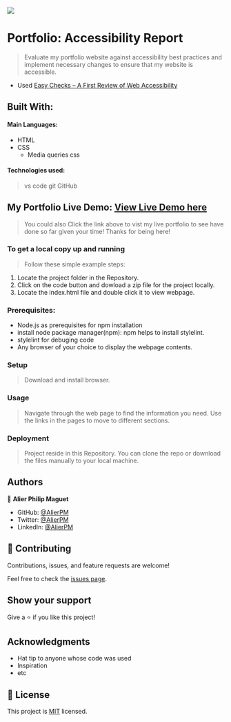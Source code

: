 ![](https://img.shields.io/badge/Microverse-blueviolet)
# Portfolio: Accessibility Report

> Evaluate my portfolio website against accessibility best practices and implement necessary changes to ensure that my website is accessible.
* Used [Easy Checks – A First Review of Web Accessibility](https://www.w3.org/WAI/test-evaluate/preliminary/)

## Built With:

#### Main Languages: 

* HTML
* CSS
    * Media queries css

#### Technologies used: 
  > vs code
  > git
  > GitHub

## My Portfolio Live Demo:  [View Live Demo here](https://alierpm.github.io/)
 > You could also Click the link above to vist my live portfolio to see have done so far given your time! Thanks for being here!
 

### To get a local copy up and running

> Follow these simple example steps:

  1. Locate the project folder in the Repository.
  2. Click on the code button and dowload a zip file for the project locally.
  3. Locate the index.html file and double click it to view webpage.

### Prerequisites:

  * Node.js as prerequisites for npm installation
  * install node package manager(npm): npm helps to install stylelint.
  * stylelint for debuging code
  * Any browser of your choice to display the webpage contents.


### Setup
> Download and install browser.

### Usage
> Navigate through the web page to find the information you need. Use the links in the pages to move to different sections.


### Deployment
> Project reside in this Repository. You can clone the repo or download the files manually to your local machine.





## Authors
:bust_in_silhouette: **Alier Philip Maguet**
- GitHub: [@AlierPM](https://github.com/AlierPM)
- Twitter: [@AlierPM](https://twitter.com/AlierPM)
- LinkedIn: [@AlierPM](https://www.linkedin.com/in/alier-philip-maguet-b11653203/)


## 🤝 Contributing

Contributions, issues, and feature requests are welcome!

Feel free to check the [issues page](../../issues/).

## Show your support

Give a ⭐️ if you like this project!

## Acknowledgments

- Hat tip to anyone whose code was used
- Inspiration
- etc

## 📝 License

This project is [MIT](./MIT.md) licensed.

